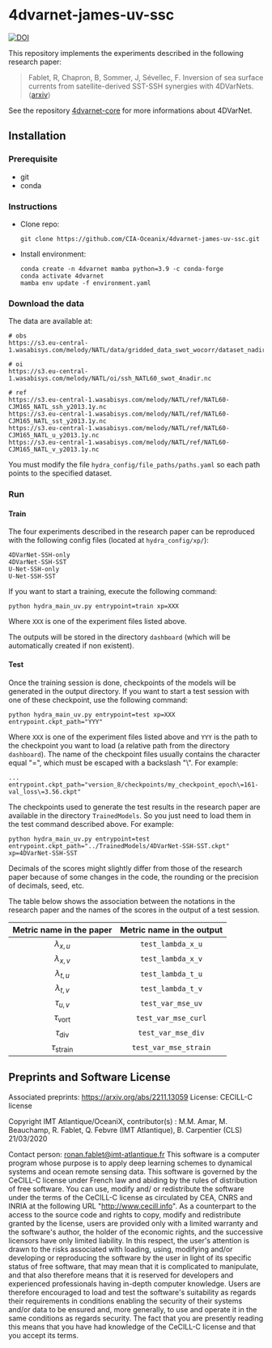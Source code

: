 # 4dvarnet-james-uv-ssc

[![DOI](https://zenodo.org/badge/DOI/10.5281/zenodo.8167983.svg)](https://doi.org/10.5281/zenodo.8167983)

This repository implements the experiments described in the following research
paper:

> Fablet, R, Chapron, B, Sommer, J, Sévellec, F. Inversion of sea surface
> currents from satellite-derived SST-SSH synergies with 4DVarNets.
> ⟨[arxiv](https://arxiv.org/abs/2211.13059)⟩

See the repository [4dvarnet-core](https://github.com/CIA-Oceanix/4dvarnet-core)
for more informations about 4DVarNet.


## Installation

### Prerequisite

- git
- conda


### Instructions

- Clone repo:
    ```
    git clone https://github.com/CIA-Oceanix/4dvarnet-james-uv-ssc.git
    ```

- Install environment:
    ```
    conda create -n 4dvarnet mamba python=3.9 -c conda-forge
    conda activate 4dvarnet
    mamba env update -f environment.yaml
    ```

### Download the data

The data are available at:
```
# obs
https://s3.eu-central-1.wasabisys.com/melody/NATL/data/gridded_data_swot_wocorr/dataset_nadir_0d_swot.nc

# oi
https://s3.eu-central-1.wasabisys.com/melody/NATL/oi/ssh_NATL60_swot_4nadir.nc

# ref
https://s3.eu-central-1.wasabisys.com/melody/NATL/ref/NATL60-CJM165_NATL_ssh_y2013.1y.nc
https://s3.eu-central-1.wasabisys.com/melody/NATL/ref/NATL60-CJM165_NATL_sst_y2013.1y.nc
https://s3.eu-central-1.wasabisys.com/melody/NATL/ref/NATL60-CJM165_NATL_u_y2013.1y.nc
https://s3.eu-central-1.wasabisys.com/melody/NATL/ref/NATL60-CJM165_NATL_v_y2013.1y.nc
```

You must modify the file `hydra_config/file_paths/paths.yaml` so each
path points to the specified dataset.


### Run

#### Train

The four experiments described in the research paper can be reproduced with the
following config files (located at `hydra_config/xp/`):

```
4DVarNet-SSH-only
4DVarNet-SSH-SST
U-Net-SSH-only
U-Net-SSH-SST
```

If you want to start a training, execute the following command:

```
python hydra_main_uv.py entrypoint=train xp=XXX
```

Where `XXX` is one of the experiment files listed above.

The outputs will be stored in the directory `dashboard` (which will be
automatically created if non existent).

#### Test

Once the training session is done, checkpoints of the models will be
generated in the output directory. If you want to start a test session
with one of these checkpoint, use the following command:

```
python hydra_main_uv.py entrypoint=test xp=XXX entrypoint.ckpt_path="YYY"
```

Where `XXX` is one of the experiment files listed above and `YYY` is
the path to the checkpoint you want to load (a relative path from the directory
`dashboard`). The name of the checkpoint files usually contains the character
equal "=", which must be escaped with a backslash "\\". For example:

```
... entrypoint.ckpt_path="version_8/checkpoints/my_checkpoint_epoch\=161-val_loss\=3.56.ckpt"
```

The checkpoints used to generate the test results in the research paper are
available in the directory `TrainedModels`. So you just need to load them in the
test command described above. For example:

```
python hydra_main_uv.py entrypoint=test entrypoint.ckpt_path="../TrainedModels/4DVarNet-SSH-SST.ckpt" xp=4DVarNet-SSH-SST
```

Decimals of the scores might slightly differ from those of the research
paper because of some changes in the code, the rounding or the precision
of decimals, seed, etc.

The table below shows the association between the notations in the
research paper and the names of the scores in the output of a test
session.

| Metric name in the paper  | Metric name in the output |
|:-------------------------:|:-------------------------:|
| $\lambda_{x, u}$          | `test_lambda_x_u`         |
| $\lambda_{x, v}$          | `test_lambda_x_v`         |
| $\lambda_{t, u}$          | `test_lambda_t_u`         |
| $\lambda_{t, v}$          | `test_lambda_t_v`         |
| $\tau_{u, v}$             | `test_var_mse_uv`         |
| $\tau_{\text{vort}}$      | `test_var_mse_curl`       |
| $\tau_{\text{div}}$       | `test_var_mse_div`        |
| $\tau_{\text{strain}}$    | `test_var_mse_strain`     |


## Preprints and Software License
Associated preprints: https://arxiv.org/abs/2211.13059
License: CECILL-C license

Copyright IMT Atlantique/OceaniX, contributor(s) : M.M. Amar, M. Beauchamp, R. Fablet, Q. Febvre (IMT Atlantique), B. Carpentier (CLS) 21/03/2020

Contact person: ronan.fablet@imt-atlantique.fr
This software is a computer program whose purpose is to apply deep learning
schemes to dynamical systems and ocean remote sensing data.
This software is governed by the CeCILL-C license under French law and
abiding by the rules of distribution of free software.  You can  use,
modify and/ or redistribute the software under the terms of the CeCILL-C
license as circulated by CEA, CNRS and INRIA at the following URL
"http://www.cecill.info".
As a counterpart to the access to the source code and  rights to copy,
modify and redistribute granted by the license, users are provided only
with a limited warranty  and the software's author,  the holder of the
economic rights,  and the successive licensors  have only  limited
liability.
In this respect, the user's attention is drawn to the risks associated
with loading,  using,  modifying and/or developing or reproducing the
software by the user in light of its specific status of free software,
that may mean  that it is complicated to manipulate,  and  that  also
therefore means  that it is reserved for developers  and  experienced
professionals having in-depth computer knowledge. Users are therefore
encouraged to load and test the software's suitability as regards their
requirements in conditions enabling the security of their systems and/or
data to be ensured and,  more generally, to use and operate it in the
same conditions as regards security.
The fact that you are presently reading this means that you have had
knowledge of the CeCILL-C license and that you accept its terms.
